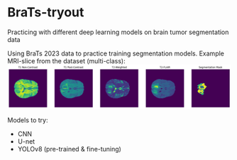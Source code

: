 # BraTs-tryout
Practicing with different deep learning models on brain tumor segmentation data

Using BraTs 2023 data to practice training segmentation models. Example MRI-slice from the dataset (multi-class):
![Example MRI-scan slice](images/example-slice.png)

Models to try:
- CNN
- U-net
- YOLOv8 (pre-trained & fine-tuning)